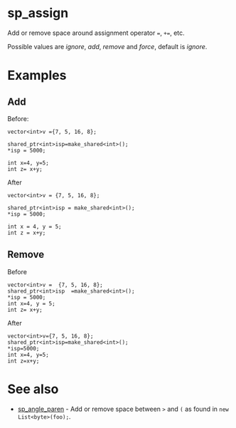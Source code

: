 # sp_assign

Add or remove space around assignment operator `=`, `+=`, etc.

Possible values are _ignore_, _add_, _remove_ and _force_, default is _ignore_.

# Examples

## Add
Before:
```
vector<int>v ={7, 5, 16, 8};

shared_ptr<int>isp=make_shared<int>();
*isp = 5000;

int x=4, y=5;
int z= x+y;
```
After
```
vector<int>v = {7, 5, 16, 8};

shared_ptr<int>isp = make_shared<int>();
*isp = 5000;

int x = 4, y = 5;
int z = x+y;
```

## Remove
Before
```
vector<int>v =  {7, 5, 16, 8};
shared_ptr<int>isp  =make_shared<int>();
*isp = 5000;
int x=4, y = 5;
int z= x+y;
```

After
```
vector<int>v={7, 5, 16, 8};
shared_ptr<int>isp=make_shared<int>();
*isp=5000;
int x=4, y=5;
int z=x+y;
```

# See also

* [sp_angle_paren](../spacing_options/sp_angle_paren.md) - Add or remove space between `>` and `(` as found in `new List<byte>(foo);`.
